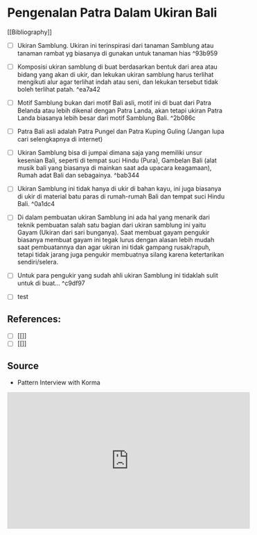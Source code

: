 # Pengenalan Patra Dalam Ukiran Bali
[[Bibliography]]

- [ ] Ukiran Samblung. Ukiran ini terinspirasi dari tanaman Samblung atau tanaman rambat yg biasanya di gunakan untuk tanaman hias ^93b959
- [ ] Komposisi ukiran samblung di buat berdasarkan bentuk dari area atau bidang yang akan di ukir, dan lekukan ukiran samblung harus terlihat mengikuti alur agar terlihat indah atau seni, dan lekukan tersebut tidak boleh terlihat patah. ^ea7a42
- [ ] Motif Samblung bukan dari motif Bali asli, motif ini di buat dari Patra Belanda atau lebih dikenal dengan Patra Landa, akan tetapi ukiran Patra Landa biasanya lebih besar dari motif Samblung Bali. ^2b086c
- [ ] Patra Bali asli adalah Patra Pungel dan Patra Kuping Guling (Jangan lupa cari selengkapnya di internet)
- [ ] Ukiran Samblung bisa di jumpai dimana saja yang memiliki unsur kesenian Bali, seperti di tempat suci Hindu (Pura), Gambelan Bali (alat musik bali yang biasanya di mainkan saat ada upacara keagamaan), Rumah adat Bali dan sebagainya. ^bab344
- [ ] Ukiran Samblung ini tidak hanya di ukir di bahan kayu, ini juga biasanya di ukir di material batu paras di rumah-rumah Bali dan tempat suci Hindu Bali. ^0a1dc4
- [ ] Di dalam pembuatan ukiran Samblung ini ada hal yang menarik dari teknik pembuatan salah satu bagian dari ukiran samblung ini yaitu Gayam (Ukiran dari sari bunganya). Saat membuat gayam pengukir biasanya membuat gayam ini tegak lurus dengan alasan lebih mudah saat pembuatannya dan agar ukiran ini tidak gampang rusak/rapuh, tetapi tidak jarang juga pengukir membuatnya silang karena ketertarikan sendiri/selera.
- [ ] Untuk para pengukir yang sudah ahli ukiran Samblung ini tidaklah sulit untuk di buat... ^c9df97
- [ ] test




## References: 
- [ ] [[]]
- [ ] [[]]

## Source
- Pattern Interview with Korma 

<iframe width="560" height="315" src="https://www.youtube.com/embed/cxSTXL9P5nw" title="YouTube video player" frameborder="0" allow="accelerometer; autoplay; clipboard-write; encrypted-media; gyroscope; picture-in-picture" allowfullscreen></iframe>
